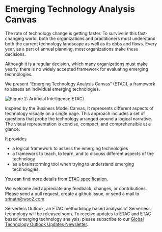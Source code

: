 # Emerging Technology Analysis Canvas

The rate of technology change is getting faster. To survive in this fast-changing world, both the organizations and practitioners must understand both the current technology landscape as well as its ebbs and flows. Every year, as a part of annual planning, most organizations make these decisions.

Although it is a regular decision, which many organizations must make yearly, there is no widely accepted framework for evaluating emerging technologies.

We present “Emerging Technology Analysis Canvas” (ETAC), a framework to assess an individual emerging technologies. 

![Figure 2: Artificial Intelligence ETAC)](https://raw.githubusercontent.com/wso2/ETAC/master/images/etac-ai-outlook-v2.png)


 Inspired by the Business Model Canvas, It represents different aspects of technology visually on a single page. This approach includes a set of questions that probe the technology arranged around a logical narrative. The visual representation is concise, compact, and comprehensible at a glance. 

It provides 
* a logical framework to assess the emerging technologies
* a framework to teach, to learn, and to discuss different aspects of the technology
* as a brainstorming tool when trying to understand emerging technologies.

You can find more details from [ETAC specification](https://github.com/wso2/ETAC/blob/master/ETAC.md). 

We welcome and appreciate any feedback, changes, or contributions. Please send a pull request, create a github issue, or send a mail to srinath@wso2.com. 

Serverless Outlook, an ETAC methodology based analysis of Serverless technology will be released soon. To receive updates to ETAC and ETAC based emerging technology analysis, please subscribe to our [Global Technology Outlook Updates Newsletter](https://wso2.com/subscribe/global-technology-outlook-update).  
